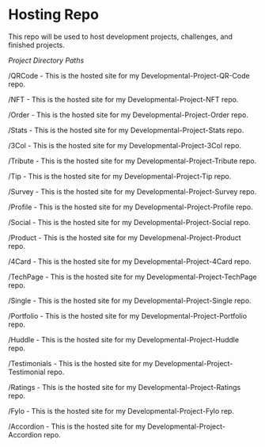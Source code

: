 # Hosting Repo
 
 This repo will be used to host development projects, challenges, and finished projects. 
 
 *Project Directory Paths*
 
 /QRCode - This is the hosted site for my Developmental-Project-QR-Code repo.
 
 /NFT - This is the hosted site for my Developmental-Project-NFT repo.
 
 /Order - This is the hosted site for my Developmental-Project-Order repo.
 
 /Stats - This is the hosted site for my Developmental-Project-Stats repo.
 
 /3Col - This is the hosted site for my Developmental-Project-3Col repo.
 
 /Tribute - This is the hosted site for my Developmental-Project-Tribute repo.
 
 /Tip - This is the hosted site for my Developmental-Project-Tip repo.
 
 /Survey - This is the hosted site for my Developmental-Project-Survey repo.
 
 /Profile - This is the hosted site for my Developmental-Project-Profile repo.
 
 /Social - This is the hosted site for my Developmental-Project-Social repo.
 
 /Product - This is the hosted site for my Developmenal-Project-Product repo.
 
 /4Card - This is the hosted site for my Developmental-Project-4Card repo.
 
 /TechPage - This is the hosted site for my Developmental-Project-TechPage repo.
 
 /Single - This is the hosted site for my Developmental-Project-Single repo.
 
 /Portfolio - This is the hosted site for my Developmental-Project-Portfolio repo.
 
 /Huddle - This is the hosted site for my Developmental-Project-Huddle repo.
 
 /Testimonials - This is the hosted site for my Developmental-Project-Testimonial repo.
 
 /Ratings - This is the hosted site for my Developmental-Project-Ratings repo.
 
 /Fylo - This is the hosted site for my Developmental-Project-Fylo rep.
 
 /Accordion - This is the hosted site for my Developmental-Project-Accordion repo.

